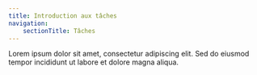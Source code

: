 ```yaml
---
title: Introduction aux tâches
navigation:
    sectionTitle: Tâches
---
```


Lorem ipsum dolor sit amet, consectetur adipiscing elit. Sed do eiusmod tempor incididunt ut labore et dolore magna aliqua.